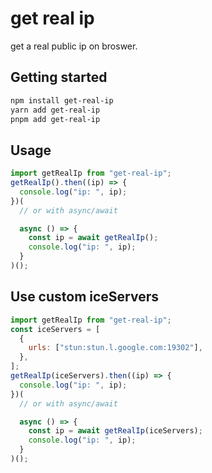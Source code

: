 # get real ip

get a real public ip on broswer.

## Getting started

```bash
npm install get-real-ip
yarn add get-real-ip
pnpm add get-real-ip
```

## Usage

```js
import getRealIp from "get-real-ip";
getRealIp().then((ip) => {
  console.log("ip: ", ip);
})(
  // or with async/await

  async () => {
    const ip = await getRealIp();
    console.log("ip: ", ip);
  }
)();
```

## Use custom iceServers

```js
import getRealIp from "get-real-ip";
const iceServers = [
  {
    urls: ["stun:stun.l.google.com:19302"],
  },
];
getRealIp(iceServers).then((ip) => {
  console.log("ip: ", ip);
})(
  // or with async/await

  async () => {
    const ip = await getRealIp(iceServers);
    console.log("ip: ", ip);
  }
)();
```
